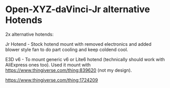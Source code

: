 # Open-XYZ-daVinci-Jr alternative Hotends

2x alternative hotends:

Jr Hotend - Stock hotend mount with removed electronics and added blower style fan to do part cooling and keep coldend cool.

E3D v6 - To mount generic v6 or Lite6 hotend (technically should work with AliExpress ones too). Used it mount with https://www.thingiverse.com/thing:839620 (not my design).



https://www.thingiverse.com/thing:1724209